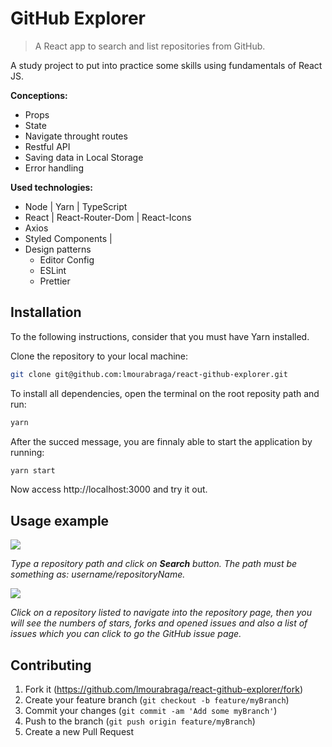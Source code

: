 # GitHub Explorer
> A React app to search and list repositories from GitHub.

A study project to put into practice some skills using fundamentals of React JS.

**Conceptions:**

* Props
* State
* Navigate throught routes
* Restful API
* Saving data in Local Storage
* Error handling

**Used technologies:**

* Node | Yarn | TypeScript
* React | React-Router-Dom | React-Icons
* Axios
* Styled Components | 
* Design patterns
  * Editor Config
  * ESLint
  * Prettier


## Installation

To the following instructions, consider that you must have Yarn installed.

Clone the repository to your local machine:

```sh
git clone git@github.com:lmourabraga/react-github-explorer.git
```

To install all dependencies, open the terminal on the root reposity path and run:

```sh
yarn
```

After the succed message, you are finnaly able to start the application by running:

```sh
yarn start
```

Now access http://localhost:3000 and try it out.

## Usage example

![](http://lmourabraga.com/wp-content/uploads/2020/07/Github_Explorer.gif)

_Type a repository path and click on **Search** button. The path must be something as: *username/repositoryName*._

![](http://lmourabraga.com/wp-content/uploads/2020/07/Github_Explorer_issues.gif)

_Click on a repository listed to navigate into the repository page, then you will see the numbers of stars, forks and opened issues and also a list of issues which you can click to go the GitHub issue page._

## Contributing

1. Fork it (<https://github.com/lmourabraga/react-github-explorer/fork>)
2. Create your feature branch (`git checkout -b feature/myBranch`)
3. Commit your changes (`git commit -am 'Add some myBranch'`)
4. Push to the branch (`git push origin feature/myBranch`)
5. Create a new Pull Request

<!-- Markdown link & img dfn's -->
[npm-image]: https://img.shields.io/npm/v/datadog-metrics.svg?style=flat-square
[npm-url]: https://npmjs.org/package/datadog-metrics
[npm-downloads]: https://img.shields.io/npm/dm/datadog-metrics.svg?style=flat-square
[travis-image]: https://img.shields.io/travis/dbader/node-datadog-metrics/master.svg?style=flat-square
[travis-url]: https://travis-ci.org/dbader/node-datadog-metrics
[wiki]: https://github.com/yourname/yourproject/wiki
